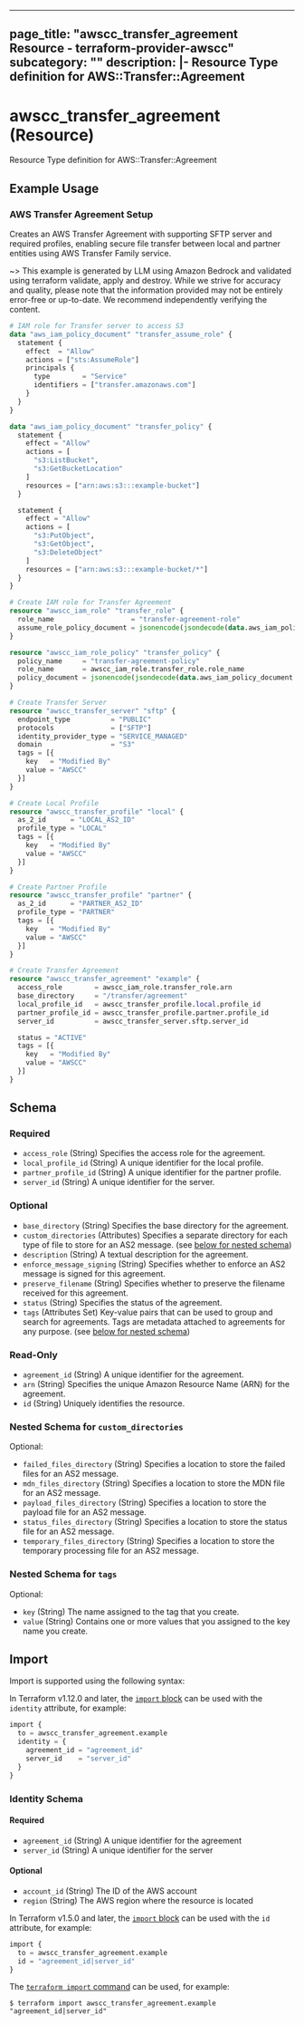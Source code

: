 
---
page_title: "awscc_transfer_agreement Resource - terraform-provider-awscc"
subcategory: ""
description: |-
  Resource Type definition for AWS::Transfer::Agreement
---

# awscc_transfer_agreement (Resource)

Resource Type definition for AWS::Transfer::Agreement

## Example Usage

### AWS Transfer Agreement Setup

Creates an AWS Transfer Agreement with supporting SFTP server and required profiles, enabling secure file transfer between local and partner entities using AWS Transfer Family service.

~> This example is generated by LLM using Amazon Bedrock and validated using terraform validate, apply and destroy. While we strive for accuracy and quality, please note that the information provided may not be entirely error-free or up-to-date. We recommend independently verifying the content.

```terraform
# IAM role for Transfer server to access S3
data "aws_iam_policy_document" "transfer_assume_role" {
  statement {
    effect  = "Allow"
    actions = ["sts:AssumeRole"]
    principals {
      type        = "Service"
      identifiers = ["transfer.amazonaws.com"]
    }
  }
}

data "aws_iam_policy_document" "transfer_policy" {
  statement {
    effect = "Allow"
    actions = [
      "s3:ListBucket",
      "s3:GetBucketLocation"
    ]
    resources = ["arn:aws:s3:::example-bucket"]
  }

  statement {
    effect = "Allow"
    actions = [
      "s3:PutObject",
      "s3:GetObject",
      "s3:DeleteObject"
    ]
    resources = ["arn:aws:s3:::example-bucket/*"]
  }
}

# Create IAM role for Transfer Agreement
resource "awscc_iam_role" "transfer_role" {
  role_name                   = "transfer-agreement-role"
  assume_role_policy_document = jsonencode(jsondecode(data.aws_iam_policy_document.transfer_assume_role.json))
}

resource "awscc_iam_role_policy" "transfer_policy" {
  policy_name     = "transfer-agreement-policy"
  role_name       = awscc_iam_role.transfer_role.role_name
  policy_document = jsonencode(jsondecode(data.aws_iam_policy_document.transfer_policy.json))
}

# Create Transfer Server
resource "awscc_transfer_server" "sftp" {
  endpoint_type          = "PUBLIC"
  protocols              = ["SFTP"]
  identity_provider_type = "SERVICE_MANAGED"
  domain                 = "S3"
  tags = [{
    key   = "Modified By"
    value = "AWSCC"
  }]
}

# Create Local Profile
resource "awscc_transfer_profile" "local" {
  as_2_id      = "LOCAL_AS2_ID"
  profile_type = "LOCAL"
  tags = [{
    key   = "Modified By"
    value = "AWSCC"
  }]
}

# Create Partner Profile
resource "awscc_transfer_profile" "partner" {
  as_2_id      = "PARTNER_AS2_ID"
  profile_type = "PARTNER"
  tags = [{
    key   = "Modified By"
    value = "AWSCC"
  }]
}

# Create Transfer Agreement
resource "awscc_transfer_agreement" "example" {
  access_role        = awscc_iam_role.transfer_role.arn
  base_directory     = "/transfer/agreement"
  local_profile_id   = awscc_transfer_profile.local.profile_id
  partner_profile_id = awscc_transfer_profile.partner.profile_id
  server_id          = awscc_transfer_server.sftp.server_id

  status = "ACTIVE"
  tags = [{
    key   = "Modified By"
    value = "AWSCC"
  }]
}
```

<!-- schema generated by tfplugindocs -->
## Schema

### Required

- `access_role` (String) Specifies the access role for the agreement.
- `local_profile_id` (String) A unique identifier for the local profile.
- `partner_profile_id` (String) A unique identifier for the partner profile.
- `server_id` (String) A unique identifier for the server.

### Optional

- `base_directory` (String) Specifies the base directory for the agreement.
- `custom_directories` (Attributes) Specifies a separate directory for each type of file to store for an AS2 message. (see [below for nested schema](#nestedatt--custom_directories))
- `description` (String) A textual description for the agreement.
- `enforce_message_signing` (String) Specifies whether to enforce an AS2 message is signed for this agreement.
- `preserve_filename` (String) Specifies whether to preserve the filename received for this agreement.
- `status` (String) Specifies the status of the agreement.
- `tags` (Attributes Set) Key-value pairs that can be used to group and search for agreements. Tags are metadata attached to agreements for any purpose. (see [below for nested schema](#nestedatt--tags))

### Read-Only

- `agreement_id` (String) A unique identifier for the agreement.
- `arn` (String) Specifies the unique Amazon Resource Name (ARN) for the agreement.
- `id` (String) Uniquely identifies the resource.

<a id="nestedatt--custom_directories"></a>
### Nested Schema for `custom_directories`

Optional:

- `failed_files_directory` (String) Specifies a location to store the failed files for an AS2 message.
- `mdn_files_directory` (String) Specifies a location to store the MDN file for an AS2 message.
- `payload_files_directory` (String) Specifies a location to store the payload file for an AS2 message.
- `status_files_directory` (String) Specifies a location to store the status file for an AS2 message.
- `temporary_files_directory` (String) Specifies a location to store the temporary processing file for an AS2 message.


<a id="nestedatt--tags"></a>
### Nested Schema for `tags`

Optional:

- `key` (String) The name assigned to the tag that you create.
- `value` (String) Contains one or more values that you assigned to the key name you create.

## Import

Import is supported using the following syntax:

In Terraform v1.12.0 and later, the [`import` block](https://developer.hashicorp.com/terraform/language/import) can be used with the `identity` attribute, for example:

```terraform
import {
  to = awscc_transfer_agreement.example
  identity = {
    agreement_id = "agreement_id"
    server_id    = "server_id"
  }
}
```

<!-- schema generated by tfplugindocs -->
### Identity Schema

#### Required

- `agreement_id` (String) A unique identifier for the agreement
- `server_id` (String) A unique identifier for the server

#### Optional

- `account_id` (String) The ID of the AWS account
- `region` (String) The AWS region where the resource is located

In Terraform v1.5.0 and later, the [`import` block](https://developer.hashicorp.com/terraform/language/import) can be used with the `id` attribute, for example:

```terraform
import {
  to = awscc_transfer_agreement.example
  id = "agreement_id|server_id"
}
```

The [`terraform import` command](https://developer.hashicorp.com/terraform/cli/commands/import) can be used, for example:

```shell
$ terraform import awscc_transfer_agreement.example "agreement_id|server_id"
```
